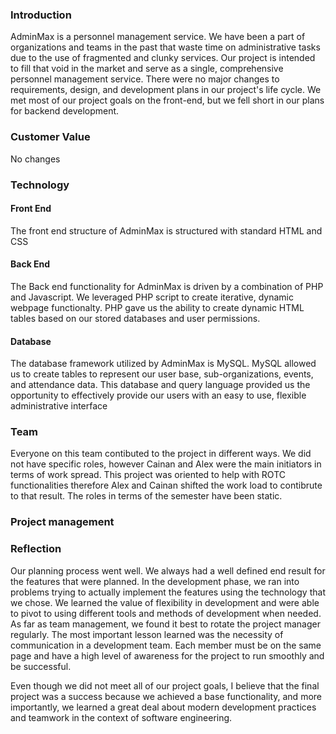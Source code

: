 ### Introduction
AdminMax is a personnel management service. We have been a part of organizations and teams in the past that waste 
time on administrative tasks due to the use of fragmented and clunky services. Our project is intended to fill that 
void in the market and serve as a single, comprehensive personnel management service. There were no major changes to requirements, design, and development plans in our project's life cycle. We met most of our project goals on the front-end, but we fell short in our plans for backend development.

### Customer Value
  No changes
  
### Technology 

   #### Front End
  The front end structure of AdminMax is structured with standard HTML and CSS
    
   #### Back End
  The Back end functionality for AdminMax is driven by a combination of PHP and Javascript. We leveraged PHP script to create
  iterative, dynamic webpage functionalty. PHP gave us the ability to create dynamic HTML tables based on our stored databases 
  and user permissions. 
    
   #### Database
  The database framework utilized by AdminMax is MySQL. MySQL allowed us to create tables to represent our user base, 
  sub-organizations, events, and attendance data. This database and query language provided us the opportunity to effectively
  provide our users with an easy to use, flexible administrative interface

### Team
Everyone on this team contibuted to the project in different ways. We did not have specific roles, however Cainan and Alex were the main initiators in terms of work spread. This project was oriented to help with ROTC functionalities therefore Alex and Cainan shifted the work load to contibrute to that result. The roles in terms of the semester have been static. 

### Project management

### Reflection 
Our planning process went well. We always had a well defined end result for the features that were planned. In the development phase, we ran into problems trying to actually implement the features using the technology that we chose. We learned the value of flexibility in development and were able to pivot to using different tools and methods of development when needed. As far as team management, we found it best to rotate the project manager regularly. The most important lesson learned was the necessity of communication in a development team. Each member must be on the same page and have a high level of awareness for the project to run smoothly and be successful. 

Even though we did not meet all of our project goals, I believe that the final project was a success because we achieved a base functionality, and more importantly, we learned a great deal about modern development practices and teamwork in the context of software engineering.

